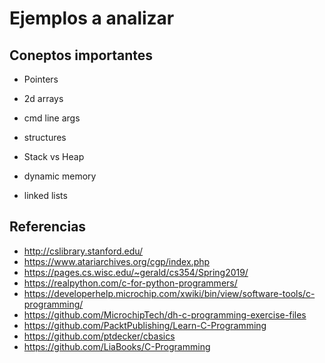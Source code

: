 # Ejemplos a analizar


## Coneptos importantes



* Pointers
* 2d arrays
* cmd line args
* structures

* Stack vs Heap
* dynamic memory
* linked lists



## Referencias

* http://cslibrary.stanford.edu/
* https://www.atariarchives.org/cgp/index.php
* https://pages.cs.wisc.edu/~gerald/cs354/Spring2019/
* https://realpython.com/c-for-python-programmers/
* https://developerhelp.microchip.com/xwiki/bin/view/software-tools/c-programming/
* https://github.com/MicrochipTech/dh-c-programming-exercise-files
* https://github.com/PacktPublishing/Learn-C-Programming
* https://github.com/ptdecker/cbasics
* https://github.com/LiaBooks/C-Programming